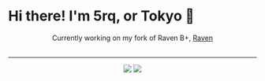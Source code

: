 <p align="center">
<h1>Hi there! I'm 5rq, or Tokyo 👋</h1>
</p>

<p align="center">
Currently working on my fork of Raven B+, <a href="https://github.com/5rq/Raven">Raven</a><br/>
<br/>
</p>

---
<p align="center">
<img src="https://lanyard.cnrad.dev/api/774299626697523200?hideDiscrim=true"/> <img src="https://lanyard.cnrad.dev/api/952160535493885992?hideDiscrim=true"/>
</p>
